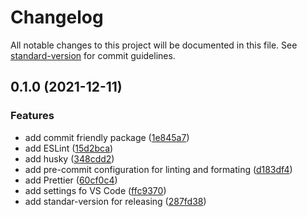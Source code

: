 # Changelog

All notable changes to this project will be documented in this file. See [standard-version](https://github.com/conventional-changelog/standard-version) for commit guidelines.

## 0.1.0 (2021-12-11)


### Features

* add commit friendly package ([1e845a7](https://github.com/antoniomperez/basic-repo-template/commit/1e845a754e89ff7b8e1fb3e3c1ee76bf27021e79))
* add ESLint ([15d2bca](https://github.com/antoniomperez/basic-repo-template/commit/15d2bcad67547b2b54c22d6efff5d8ec30960c9e))
* add husky ([348cdd2](https://github.com/antoniomperez/basic-repo-template/commit/348cdd2630446f7ddc36636309afe8eae5f694b5))
* add pre-commit configuration for linting and formating ([d183df4](https://github.com/antoniomperez/basic-repo-template/commit/d183df46ee8cd5ffdce98b87a57f4dccc7f4bbdf))
* add Prettier ([60cf0c4](https://github.com/antoniomperez/basic-repo-template/commit/60cf0c4fa2e180ce7f52ae378952f493c41dc3d0))
* add settings fo VS Code ([ffc9370](https://github.com/antoniomperez/basic-repo-template/commit/ffc93705e14a0453d34fd28171eec4e9b02b9664))
* add standar-version for releasing ([287fd38](https://github.com/antoniomperez/basic-repo-template/commit/287fd38c956a9df34ea72da1b18f0c77cbcb2266))
